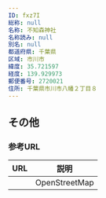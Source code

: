 ```yaml
---
ID: fxz7I
総称: null
名称: 不知森神社
名称読み: null
別名: null
都道府県: 千葉県
区域: 市川市
緯度: 35.721597
経度: 139.929973
郵便番号: 2720021
住所: 千葉県市川市八幡２丁目８
---
```


## その他

### 参考URL

| URL | 説明          |
| --- | ------------- |
|     | OpenStreetMap |
